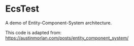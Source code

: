 # EcsTest
A demo of Entity-Component-System architecture.

This code is adapted from: https://austinmorlan.com/posts/entity_component_system/